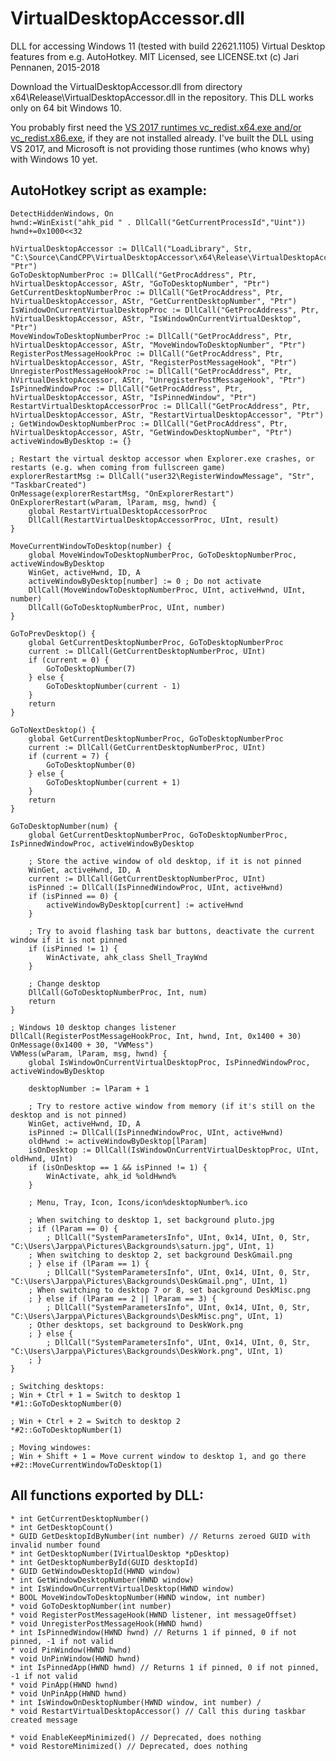 # VirtualDesktopAccessor.dll

DLL for accessing Windows 11 (tested with build 22621.1105) Virtual Desktop features from e.g. AutoHotkey. MIT Licensed, see LICENSE.txt (c) Jari Pennanen, 2015-2018

Download the VirtualDesktopAccessor.dll from directory x64\Release\VirtualDesktopAccessor.dll in the repository. This DLL works only on 64 bit Windows 10.

You probably first need the [VS 2017 runtimes vc_redist.x64.exe and/or vc_redist.x86.exe](https://support.microsoft.com/en-us/help/2977003/the-latest-supported-visual-c-downloads), if they are not installed already. I've built the DLL using VS 2017, and Microsoft is not providing those runtimes (who knows why) with Windows 10 yet.

## AutoHotkey script as example:

```AutoHotkey
DetectHiddenWindows, On
hwnd:=WinExist("ahk_pid " . DllCall("GetCurrentProcessId","Uint"))
hwnd+=0x1000<<32

hVirtualDesktopAccessor := DllCall("LoadLibrary", Str, "C:\Source\CandCPP\VirtualDesktopAccessor\x64\Release\VirtualDesktopAccessor.dll", "Ptr") 
GoToDesktopNumberProc := DllCall("GetProcAddress", Ptr, hVirtualDesktopAccessor, AStr, "GoToDesktopNumber", "Ptr")
GetCurrentDesktopNumberProc := DllCall("GetProcAddress", Ptr, hVirtualDesktopAccessor, AStr, "GetCurrentDesktopNumber", "Ptr")
IsWindowOnCurrentVirtualDesktopProc := DllCall("GetProcAddress", Ptr, hVirtualDesktopAccessor, AStr, "IsWindowOnCurrentVirtualDesktop", "Ptr")
MoveWindowToDesktopNumberProc := DllCall("GetProcAddress", Ptr, hVirtualDesktopAccessor, AStr, "MoveWindowToDesktopNumber", "Ptr")
RegisterPostMessageHookProc := DllCall("GetProcAddress", Ptr, hVirtualDesktopAccessor, AStr, "RegisterPostMessageHook", "Ptr")
UnregisterPostMessageHookProc := DllCall("GetProcAddress", Ptr, hVirtualDesktopAccessor, AStr, "UnregisterPostMessageHook", "Ptr")
IsPinnedWindowProc := DllCall("GetProcAddress", Ptr, hVirtualDesktopAccessor, AStr, "IsPinnedWindow", "Ptr")
RestartVirtualDesktopAccessorProc := DllCall("GetProcAddress", Ptr, hVirtualDesktopAccessor, AStr, "RestartVirtualDesktopAccessor", "Ptr")
; GetWindowDesktopNumberProc := DllCall("GetProcAddress", Ptr, hVirtualDesktopAccessor, AStr, "GetWindowDesktopNumber", "Ptr")
activeWindowByDesktop := {}

; Restart the virtual desktop accessor when Explorer.exe crashes, or restarts (e.g. when coming from fullscreen game)
explorerRestartMsg := DllCall("user32\RegisterWindowMessage", "Str", "TaskbarCreated")
OnMessage(explorerRestartMsg, "OnExplorerRestart")
OnExplorerRestart(wParam, lParam, msg, hwnd) {
    global RestartVirtualDesktopAccessorProc
    DllCall(RestartVirtualDesktopAccessorProc, UInt, result)
}

MoveCurrentWindowToDesktop(number) {
	global MoveWindowToDesktopNumberProc, GoToDesktopNumberProc, activeWindowByDesktop
	WinGet, activeHwnd, ID, A
	activeWindowByDesktop[number] := 0 ; Do not activate
	DllCall(MoveWindowToDesktopNumberProc, UInt, activeHwnd, UInt, number)
	DllCall(GoToDesktopNumberProc, UInt, number)
}

GoToPrevDesktop() {
	global GetCurrentDesktopNumberProc, GoToDesktopNumberProc
	current := DllCall(GetCurrentDesktopNumberProc, UInt)
	if (current = 0) {
		GoToDesktopNumber(7)
	} else {
		GoToDesktopNumber(current - 1)      
	}
	return
}

GoToNextDesktop() {
	global GetCurrentDesktopNumberProc, GoToDesktopNumberProc
	current := DllCall(GetCurrentDesktopNumberProc, UInt)
	if (current = 7) {
		GoToDesktopNumber(0)
	} else {
		GoToDesktopNumber(current + 1)    
	}
	return
}

GoToDesktopNumber(num) {
	global GetCurrentDesktopNumberProc, GoToDesktopNumberProc, IsPinnedWindowProc, activeWindowByDesktop

	; Store the active window of old desktop, if it is not pinned
	WinGet, activeHwnd, ID, A
	current := DllCall(GetCurrentDesktopNumberProc, UInt) 
	isPinned := DllCall(IsPinnedWindowProc, UInt, activeHwnd)
	if (isPinned == 0) {
		activeWindowByDesktop[current] := activeHwnd
	}

	; Try to avoid flashing task bar buttons, deactivate the current window if it is not pinned
	if (isPinned != 1) {
		WinActivate, ahk_class Shell_TrayWnd
	}

	; Change desktop
	DllCall(GoToDesktopNumberProc, Int, num)
	return
}

; Windows 10 desktop changes listener
DllCall(RegisterPostMessageHookProc, Int, hwnd, Int, 0x1400 + 30)
OnMessage(0x1400 + 30, "VWMess")
VWMess(wParam, lParam, msg, hwnd) {
	global IsWindowOnCurrentVirtualDesktopProc, IsPinnedWindowProc, activeWindowByDesktop

	desktopNumber := lParam + 1
	
	; Try to restore active window from memory (if it's still on the desktop and is not pinned)
	WinGet, activeHwnd, ID, A 
	isPinned := DllCall(IsPinnedWindowProc, UInt, activeHwnd)
	oldHwnd := activeWindowByDesktop[lParam]
	isOnDesktop := DllCall(IsWindowOnCurrentVirtualDesktopProc, UInt, oldHwnd, UInt)
	if (isOnDesktop == 1 && isPinned != 1) {
		WinActivate, ahk_id %oldHwnd%
	}

	; Menu, Tray, Icon, Icons/icon%desktopNumber%.ico
	
	; When switching to desktop 1, set background pluto.jpg
	; if (lParam == 0) {
		; DllCall("SystemParametersInfo", UInt, 0x14, UInt, 0, Str, "C:\Users\Jarppa\Pictures\Backgrounds\saturn.jpg", UInt, 1)
	; When switching to desktop 2, set background DeskGmail.png
	; } else if (lParam == 1) {
		; DllCall("SystemParametersInfo", UInt, 0x14, UInt, 0, Str, "C:\Users\Jarppa\Pictures\Backgrounds\DeskGmail.png", UInt, 1)
	; When switching to desktop 7 or 8, set background DeskMisc.png
	; } else if (lParam == 2 || lParam == 3) {
		; DllCall("SystemParametersInfo", UInt, 0x14, UInt, 0, Str, "C:\Users\Jarppa\Pictures\Backgrounds\DeskMisc.png", UInt, 1)
	; Other desktops, set background to DeskWork.png
	; } else {
		; DllCall("SystemParametersInfo", UInt, 0x14, UInt, 0, Str, "C:\Users\Jarppa\Pictures\Backgrounds\DeskWork.png", UInt, 1)
	; }
}

; Switching desktops:
; Win + Ctrl + 1 = Switch to desktop 1
*#1::GoToDesktopNumber(0)

; Win + Ctrl + 2 = Switch to desktop 2
*#2::GoToDesktopNumber(1)

; Moving windowes:
; Win + Shift + 1 = Move current window to desktop 1, and go there
+#2::MoveCurrentWindowToDesktop(1)
```

## All functions exported by DLL:

    * int GetCurrentDesktopNumber()
    * int GetDesktopCount()
    * GUID GetDesktopIdByNumber(int number) // Returns zeroed GUID with invalid number found
    * int GetDesktopNumber(IVirtualDesktop *pDesktop) 
    * int GetDesktopNumberById(GUID desktopId)
    * GUID GetWindowDesktopId(HWND window)
    * int GetWindowDesktopNumber(HWND window)
    * int IsWindowOnCurrentVirtualDesktop(HWND window)
    * BOOL MoveWindowToDesktopNumber(HWND window, int number) 
    * void GoToDesktopNumber(int number)
    * void RegisterPostMessageHook(HWND listener, int messageOffset)
    * void UnregisterPostMessageHook(HWND hwnd)
	* int IsPinnedWindow(HWND hwnd) // Returns 1 if pinned, 0 if not pinned, -1 if not valid
	* void PinWindow(HWND hwnd)
	* void UnPinWindow(HWND hwnd)
	* int IsPinnedApp(HWND hwnd) // Returns 1 if pinned, 0 if not pinned, -1 if not valid
	* void PinApp(HWND hwnd)
	* void UnPinApp(HWND hwnd)
	* int IsWindowOnDesktopNumber(HWND window, int number) / 
	* void RestartVirtualDesktopAccessor() // Call this during taskbar created message

	* void EnableKeepMinimized() // Deprecated, does nothing
	* void RestoreMinimized() // Deprecated, does nothing
